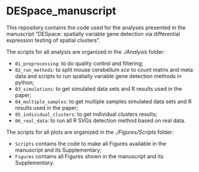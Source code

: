 # DESpace_manuscript
This repository contains the code used for the analyses presented in the manuscript "DESpace: spatially variable gene detection via differential expression testing of spatial clusters".

The scripts for all analysis are organized in the *./Analysis* folder:

- `01_preprocessing`: to do quality control and filtering;
- `02_run_methods`: to split mouse cerebellum *sce* to count matrix and meta data and scripts to run spatially variable gene detection methods in python;
- `03_simulations`: to get simulated data sets and R results used in the paper;
- `04_multiple_samples`: to get multiple samples simulated data sets and R results used in the paper;
- `05_individual_clusters`: to get individual clusters results;
- `06_real_data`: to run all R SVGs detection method based on real data.

The scripts for all plots are organized in the *./Figures/Scripts* folder:

- `Scripts` contains the code to make all Figures available in the manuscript and its Supplementary;
- `Figures` contains all Figures shown in the manuscript and its Supplementary.
